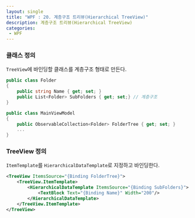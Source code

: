 ```yaml
---
layout: single
title: "WPF : 20. 계층구조 트리뷰(Hierarchical TreeView)"
description: 계층구조 트리뷰(Hierarchical TreeView)
categories:
 - WPF
---
```


### 클래스 정의

`TreeView`에 바인딩할 클래스를 계층구조 형태로 만든다.

```csharp
public class Folder
{
    public string Name { get; set; }
    public List<Folder> SubFolders { get; set;} // 계층구조
}

public class MainViewModel
{
    public ObservableCollection<Folder> FolderTree { get; set; }
  	...
}
```

### TreeView 정의

`ItemTemplate`를 `HierarchicalDataTemplate`로 지정하고 바인딩한다.

```xml
<TreeView ItemsSource="{Binding FolderTree}">
    <TreeView.ItemTemplate>
    	<HierarchicalDataTemplate ItemsSource="{Binding SubFolders}">
        	<TextBlock Text="{Binding Name}" Width="200"/>
        </HierarchicalDataTemplate>
	</TreeView.ItemTemplate>
</TreeView>
```